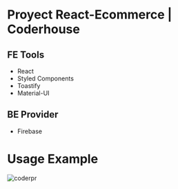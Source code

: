 # Proyect React-Ecommerce | Coderhouse

## FE Tools

- React
- Styled Components
- Toastify
- Material-UI

## BE Provider

- Firebase

# Usage Example

![coderpr](https://user-images.githubusercontent.com/71958544/177436486-f01e61dc-8cce-4b1c-b201-8c236336d3f0.gif)





